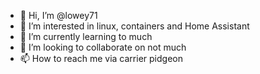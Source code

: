 - 👋 Hi, I’m @lowey71
- 👀 I’m interested in linux, containers and Home Assistant
- 🌱 I’m currently learning to much
- 💞️ I’m looking to collaborate on not much
- 📫 How to reach me via carrier pidgeon

<!---
lowey71/lowey71 is a ✨ special ✨ repository because its `README.md` (this file) appears on your GitHub profile.
You can click the Preview link to take a look at your changes.
--->
